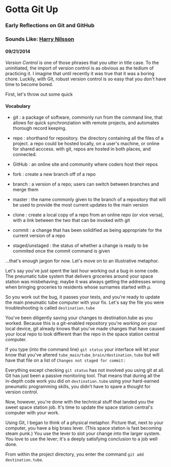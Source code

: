 


# Gotta Git Up
### Early Reflections on Git and GitHub
### Sounds Like: [Harry Nilsson](https://www.youtube.com/watch?v=IKy_gTrdXaU)
#### 09/21/2014

*Version Control* is one of those phrases that you utter in title case. To the uninitiated, the import of version control is as obvious as the tedium of practicing it. I imagine that until recently it was true that it was a boring chore. Luckily, with Git, robust version control is so easy that you don't have time to become bored.

First, let's throw out some quick
#### Vocabulary
* git : a package of software, commonly run from the command line, that allows for quick synchronziation with remote projects, and automates thorough record keeping.

* repo : shorthand for repository. the directory containing all the files of a project. a repo could be hosted locally, on a user's machine, or online for shared acccess. with git, repos are hosted in both places, and connected.

* GitHub : an online site and community where coders host their repos

* fork : create a new branch off of a repo

* branch : a version of a repo; users can switch between branches and merge them

* master : the name commonly given to the branch of a repository that will be used to provide the most current updates to the main version

* clone : create a local copy of a repo from an online repo (or vice versa), with a link between the two that can be invoked with git

* commit : a change that has been solidified as being appropriate for the current version of a repo

* staged/unstaged : the status of whether a change is ready to be commited once the commit command is given

...that's enough jargon for now. Let's move on to an illustrative metaphor.

Let's say you've just spent the last hour working out a bug in some code. The pneumatic tube system that delivers groceries around your space station was misbehaving; maybe it was always getting the addresses wrong when bringing groceries to residents whose surnames started with *µ*.

So you work out the bug, it passes your tests, and you're ready to update the main pneumatic tube computer with your fix. Let's say the file you were troubleshooting is called `destination.tube`

You've been diligently saving your changes to destination.tube as you worked. Because this is a git-enabled repository you're working on your local device, git already knows that you've made changes that have caused your local repo to look different than the repo in the space station central computer.

If you type (into the command line) `git status` your interface will let your know that you've altered `tube_main/tube_brain/destination.tube` but will have that file on a list of `Changes not staged for commit:`

Everything except checking `git status` has not involved you using git at all. Git has just been a passive monitoring tool. That means that during all the in-depth code work you did on `destination.tube` using your hard-earned pneumatic programming skills, you didn't have to spare a thought for version control.

Now, however, you're done with the technical stuff that landed you the sweet space station job. It's time to update the space station central's computer with your work.

Using Git, I began to think of a physical metaphor. Picture that, next to your computer, you have a big brass lever. (This space station is fast becoming steam punk.) You use the lever to slot your change into the larger system. You love to use the lever; it's a deeply satisfying conclusion to a job well done.

From within the project directory, you enter the command `git add destination.tube`.